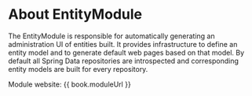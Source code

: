 # About EntityModule
The EntityModule is responsible for automatically generating an administration UI of entities built.
It provides infrastructure to define an entity model and to generate default web pages based on that model.
By default all Spring Data repositories are introspected and corresponding entity models are built for every repository.

Module website: {{ book.moduleUrl }}